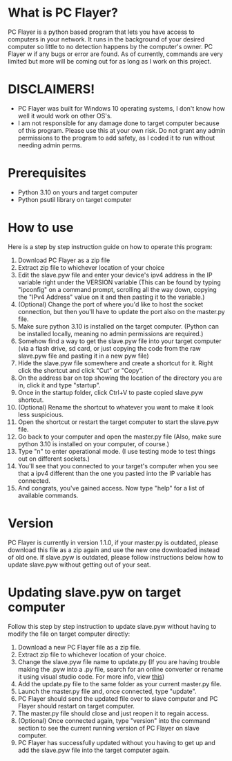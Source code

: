 # What is PC Flayer?
PC Flayer is a python based program that lets you have access to computers in your network. It runs in the background of your desired computer so little to no detection happens by the computer's owner. PC Flayer w if any bugs or error are found. As of currently, commands are very limited but more will be coming out for as long as I work on this project.

# DISCLAIMERS!
* PC Flayer was built for Windows 10 operating systems, I don't know how well it would work on other OS's.
* I am not responsible for any damage done to target computer because of this program. Please use this at your own risk. Do not grant any admin permissions to the program to add safety, as I coded it to run without needing admin perms.

# Prerequisites
* Python 3.10 on yours and target computer
* Python psutil library on target computer

# How to use
Here is a step by step instruction guide on how to operate this program:
1. Download PC Flayer as a zip file
2. Extract zip file to whichever location of your choice
3. Edit the slave.pyw file and enter your device's ipv4 address in the IP variable right under the VERSION variable (This can be found by typing "ipconfig" on a command prompt, scrolling all the way down, copying the "IPv4 Address" value on it and then pasting it to the variable.)
4. (Optional) Change the port of where you'd like to host the socket connection, but then you'll have to update the port also on the master.py file.
5. Make sure python 3.10 is installed on the target computer. (Python can be installed locally, meaning no admin permissions are required.)
6. Somehow find a way to get the slave.pyw file into your target computer (via a flash drive, sd card, or just copying the code from the raw slave.pyw file and pasting it in a new pyw file)
7. Hide the slave.pyw file somewhere and create a shortcut for it. Right click the shortcut and click "Cut" or "Copy".
8. On the address bar on top showing the location of the directory you are in, click it and type "startup".
9. Once in the startup folder, click Ctrl+V to paste copied slave.pyw shortcut.
10. (Optional) Rename the shortcut to whatever you want to make it look less suspicious.
11. Open the shortcut or restart the target computer to start the slave.pyw file.
12. Go back to your computer and open the master.py file (Also, make sure python 3.10 is installed on your computer, of course.)
13. Type "n" to enter operational mode. (I use testing mode to test things out on different sockets.)
14. You'll see that you connected to your target's computer when you see that a ipv4 different than the one you pasted into the IP variable has connected.
15. And congrats, you've gained access. Now type "help" for a list of available commands.

# Version
PC Flayer is currently in version 1.1.0, if your master.py is outdated, please download this file as a zip again and use the new one downloaded instead of old one. If slave.pyw is outdated, please follow instructions below how to update slave.pyw without getting out of your seat.

# Updating slave.pyw on target computer
Follow this step by step instruction to update slave.pyw without having to modify the file on target computer directly:
1. Download a new PC Flayer file as a zip file.
2. Extract zip file to whichever location of your choice.
3. Change the slave.pyw file name to update.py (If you are having trouble making the .pyw into a .py file, search for an online converter or rename it using visual studio code. For more info, view [this](https://stackoverflow.com/questions/31682903/how-can-i-change-a-py-file-to-pyw))
4. Add the update.py file to the same folder as your current master.py file.
5. Launch the master.py file and, once connected, type "update".
6. PC Flayer should send the updated file over to slave computer and PC Flayer should restart on target computer.
7. The master.py file should close and just reopen it to regain access.
8. (Optional) Once connected again, type "version" into the command section to see the current running version of PC Flayer on slave computer.
9. PC Flayer has successfully updated without you having to get up and add the slave.pyw file into the target computer again.
